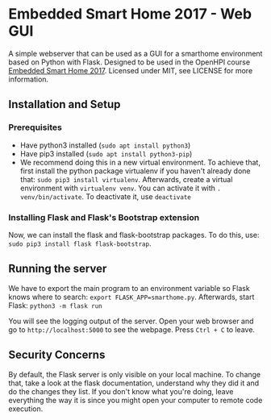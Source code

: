 # Embedded Smart Home 2017 - Web GUI
A simple webserver that can be used as a GUI for a smarthome environment based on Python with Flask. Designed to be used in the OpenHPI course [Embedded Smart Home 2017](https://open.hpi.de/courses/smarthome2017). Licensed under MIT, see LICENSE for more information.

## Installation and Setup
### Prerequisites
- Have python3 installed (`sudo apt install python3`)
- Have pip3 installed (`sudo apt install python3-pip`)
- We recommend doing this in a new virtual environment. To achieve that, first install the python package virtualenv if you haven't already done that: `sudo pip3 install virtualenv`. Afterwards, create a virtual environment with `virtualenv venv`. You can activate it with `. venv/bin/activate`. To deactivate it, use `deactivate`

### Installing Flask and Flask's Bootstrap extension
Now, we can install the flask and flask-bootstrap packages. To do this, use: `sudo pip3 install flask flask-bootstrap`.

## Running the server
We have to export the main program to an environment variable so Flask knows where to search: `export FLASK_APP=smarthome.py`. Afterwards, start Flask: `python3 -m flask run`

You will see the logging output of the server. Open your web browser and go to `http://localhost:5000` to see the webpage. Press `Ctrl + C` to leave.

## Security Concerns
By default, the Flask server is only visible on your local machine. To change that, take a look at the flask documentation, understand why they did it and do the changes they list. If you don't know what you're doing, leave everything the way it is since you might open your computer to remote code execution.
